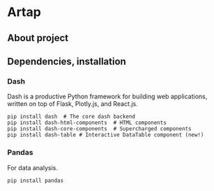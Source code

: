 # Artap

## About project

## Dependencies, installation

### Dash
Dash is a productive Python framework for building web applications, written on top of Flask, Plotly.js, and React.js.

```
pip install dash  # The core dash backend
pip install dash-html-components  # HTML components
pip install dash-core-components  # Supercharged components
pip install dash-table # Interactive DataTable component (new!)
```

### Pandas
For data analysis.

```
pip install pandas
```
